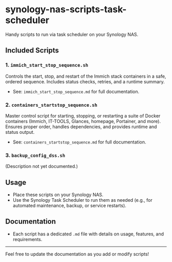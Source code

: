 # synology-nas-scripts-task-scheduler

Handy scripts to run via task scheduler on your Synology NAS.

## Included Scripts

### 1. `immich_start_stop_sequence.sh`
Controls the start, stop, and restart of the Immich stack containers in a safe, ordered sequence. Includes status checks, retries, and a runtime summary.
- See: `immich_start_stop_sequence.md` for full documentation.

### 2. `containers_startstop_sequence.sh`
Master control script for starting, stopping, or restarting a suite of Docker containers (Immich, IT-TOOLS, Glances, homepage, Portainer, and more). Ensures proper order, handles dependencies, and provides runtime and status output.
- See: `containers_startstop_sequence.md` for full documentation.

### 3. `backup_config_dss.sh`
(Description not yet documented.)

## Usage
- Place these scripts on your Synology NAS.
- Use the Synology Task Scheduler to run them as needed (e.g., for automated maintenance, backup, or service restarts).

## Documentation
- Each script has a dedicated `.md` file with details on usage, features, and requirements.

---

Feel free to update the documentation as you add or modify scripts!
